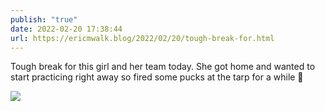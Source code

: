 ```yaml
---
publish: "true"
date: 2022-02-20 17:38:44
url: https://ericmwalk.blog/2022/02/20/tough-break-for.html
---
```


Tough break for this girl and her team today. She got home and wanted to start practicing right away so fired some pucks at the tarp for a while 🏒


![](https://ericmwalk.blog/uploads/2022/635f12382a.jpg)